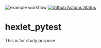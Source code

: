 ![example workflow](https://github.com/drarov/hexlet_pytest/actions/workflows/hello-world.yml/badge.svg?event=push)
[![Github Actions Status](https://github.com/hexlet-boilerplates/python-package/workflows/Python%20CI/badge.svg)](https://github.com/hexlet-boilerplates/python-package/actions)

# hexlet_pytest
This is for study purpose


